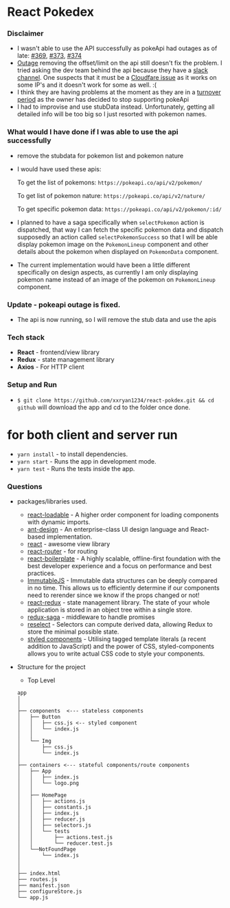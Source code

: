# React Pokedex

### Disclaimer

- I wasn't able to use the API successfully as pokeApi had outages as of late: [#369](https://github.com/PokeAPI/pokeapi/issues/369), [#373](https://github.com/PokeAPI/pokeapi/issues/373), [#374](https://github.com/PokeAPI/pokeapi/issues/374)
- [Outage](https://imgur.com/a/bVWFCXj) removing the offset/limit on the api still doesn't fix the problem. I tried asking the dev team behind the api because they have a [slack channel](https://imgur.com/a/d93L8IP). One suspects that it must be a [Cloudfare issue](https://imgur.com/a/IF7GCRv) as it works on some IP's and it doesn't work for some as well. :(
- I think they are having problems at the moment as they are in a [turnover period](https://github.com/PokeAPI/pokeapi/issues/350) as the owner has decided to stop supporting pokeApi
- I had to improvise and use stubData instead. Unfortunately, getting all detailed info will be too big so I just resorted with pokemon names.

### What would I have done if I was able to use the api successfully

- remove the stubdata for pokemon list and pokemon nature
- I would have used these apis:

  To get the list of pokemons: `https://pokeapi.co/api/v2/pokemon/`

  To get list of pokemon nature: `https://pokeapi.co/api/v2/nature/`

  To get specific pokemon data: `https://pokeapi.co/api/v2/pokemon/:id/`

- I planned to have a saga specifically when `selectPokemon` action is dispatched, that way I can fetch the specific pokemon data and dispatch supposedly an action called `selectPokemonSuccess` so that I will be able display pokemon image on the `PokemonLineup` component and other details about the pokemon when displayed on `PokemonData` component.
- The current implementation would have been a little different specifically on design aspects, as currently I am only displaying pokemon name instead of an image of the pokemon on `PokemonLineup` component.

### Update - pokeapi outage is fixed.

- The api is now running, so I will remove the stub data and use the apis

### Tech stack

- **React** - frontend/view library
- **Redux** - state management library
- **Axios** - For HTTP client

### Setup and Run

- `$ git clone https://github.com/xxryan1234/react-pokdex.git && cd github` will download the app and cd to the folder once done.

# for both client and server run

- `yarn install` - to install dependencies.
- `yarn start` - Runs the app in development mode.
- `yarn test` - Runs the tests inside the app.

### Questions

- packages/libraries used.

  - [react-loadable](https://github.com/jamiebuilds/react-loadable) - A higher order component for loading components with dynamic imports.
  - [ant-design](https://github.com/ant-design/ant-design) - An enterprise-class UI design language and React-based implementation.
  - [react](https://facebook.github.io/react/) - awesome view library
  - [react-router](https://github.com/ReactTraining/react-router) - for routing
  - [react-boilerplate](https://github.com/react-boilerplate/react-boilerplate/) - A highly scalable, offline-first foundation with the best developer experience and a focus on performance and best practices.
  - [ImmutableJS](https://facebook.github.io/immutable-js/) - Immutable data structures can be deeply compared in no time. This allows us to efficiently determine if our components need to rerender since we know if the props changed or not!
  - [react-redux](http://redux.js.org/) - state management library. The state of your whole application is stored in an object tree within a single store.
  - [redux-saga](https://github.com/redux-saga/redux-saga) - middleware to handle promises
  - [reselect](https://github.com/reduxjs/reselect) - Selectors can compute derived data, allowing Redux to store the minimal possible state.
  - [styled components](https://www.styled-components.com/) - Utilising tagged template literals (a recent addition to JavaScript) and the power of CSS, styled-components allows you to write actual CSS code to style your components.

- Structure for the project

  - Top Level

  ```
  app
  │
  │
  ├── components  <--- stateless components
  │   ├── Button
  │   │   ├── css.js <-- styled component
  │   │   └── index.js
  │   │
  │   └── Img
  │       ├── css.js
  │       └── index.js
  │
  ├── containers <--- stateful components/route components
  │   ├── App
  │   │   ├── index.js
  │   │   └── logo.png
  │   │
  │   ├── HomePage
  │   │   ├── actions.js
  │   │   ├── constants.js
  │   │   ├── index.js
  │   │   ├── reducer.js
  │   │   ├── selectors.js
  │   │   └── tests
  │   │       ├── actions.test.js
  │   │       └── reducer.test.js
  │   └──NotFoundPage
  │       └── index.js
  │
  │
  ├── index.html
  ├── routes.js
  ├── manifest.json
  ├── configureStore.js
  └── app.js
  ```
